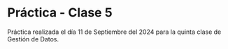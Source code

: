 # Práctica - Clase 5

Práctica realizada el día 11 de Septiembre del 2024 para la quinta clase de Gestión de Datos.

